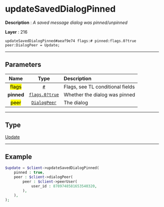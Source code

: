 # updateSavedDialogPinned

**Description** : *A saved message dialog was pinned/unpinned*

**Layer** : 216

```tl
updateSavedDialogPinned#aeaf9e74 flags:# pinned:flags.0?true peer:DialogPeer = Update;
```

---

## Parameters

| Name | Type | Description |
| :---: | :---: | :--- |
| <mark>flags</mark> | [`#`](type/#) | Flags, see TL conditional fields |
| **pinned** | [`flags.0?true`](type/true) | Whether the dialog was pinned |
| <mark>peer</mark> | [`DialogPeer`](type/DialogPeer) | The dialog |

---

## Type

[Update](type/Update)

---

## Example

```php
$update = $client->updateSavedDialogPinned(
	pinned : true,
	peer : $client->dialogPeer(
		peer : $client->peerUser(
			user_id : 8789748581653540320,
		),
	),
);
```